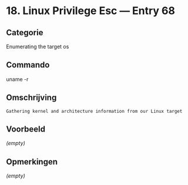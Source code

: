 # 18. Linux Privilege Esc — Entry 68

## Categorie

Enumerating the target os

## Commando

uname -r

## Omschrijving

```
Gathering kernel and architecture information from our Linux target
```

## Voorbeeld

_(empty)_

## Opmerkingen

_(empty)_

